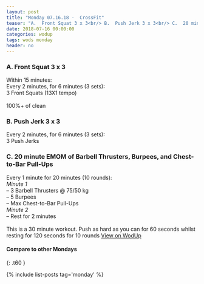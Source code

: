```yaml
---
layout: post
title: "Monday 07.16.18 -  CrossFit"
teaser: "A.  Front Squat 3 x 3<br/> B.  Push Jerk 3 x 3<br/> C.  20 minute EMOM of Barbell Thrusters, Burpees, and Chest-to-Bar Pull-Ups"
date: 2018-07-16 00:00:00
categories: wodup
tags: wods monday
header: no
---
```



<h3>A.  Front Squat 3 x 3</h3>
Within 15 minutes:<br/>
Every 2 minutes, for 6 minutes (3 sets):<br/>3 Front Squats (13X1 tempo)<br/><br/>100%+ of clean
<h3>B.  Push Jerk 3 x 3</h3>
Every 2 minutes, for 6 minutes (3 sets):<br/>3 Push Jerks<br/>
<h3>C.  20 minute EMOM of Barbell Thrusters, Burpees, and Chest-to-Bar Pull-Ups</h3>
Every 1 minute for 20 minutes (10 rounds):<br/><em>Minute 1</em><br/>– 3 Barbell Thrusters @ 75/50 kg<br/>– 5 Burpees<br/>– Max Chest-to-Bar Pull-Ups<br/><em>Minute 2</em><br/>– Rest for 2 minutes<br/><br/>This is a 30 minute workout.  Push as hard as you can for 60 seconds whilst resting for 120 seconds for 10 rounds
<a href="https://www.wodup.com/gyms/asphodel/wods/7382" target="blank">View on WodUp</a>


#### Compare to other Mondays
{: .t60 }

{% include list-posts tag='monday' %}